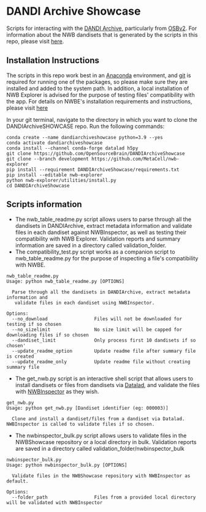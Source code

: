 # DANDI Archive Showcase

Scripts for interacting with the [DANDI Archive](https://www.dandiarchive.org/), particularly from [OSBv2](https://docs.opensourcebrain.org/OSBv2/Overview.html).
 For information about the NWB dandisets that is generated by the scripts in this repo, please visit [here](validation_folder/README.md).

## Installation Instructions 
The scripts in this repo work best in an
[Anaconda](https://www.anaconda.com/distribution/#download-section) environment, and [git](https://git-scm.com/downloads) is required for running one of the packages, 
so please make sure they are installed and added to the system path. 
In addition, a local installation of NWB Explorer is advised for the purpose of testing files' compatibility with the app.
For details on NWBE's installation requirements and instructions, please visit [here]((https://github.com/MetaCell/nwb-explorer)) 

In your git terminal, navigate to the directory in which you want to clone the DANDIArchiveSHOWCASE repo. Run the following commands:

```commandline
conda create --name dandiarchiveshowcase python=3.9 --yes
conda activate dandiarchiveshowcase
conda install --channel conda-forge datalad h5py
git clone https://github.com/OpenSourceBrain/DANDIArchiveShowcase
git clone --branch development https://github.com/MetaCell/nwb-explorer
pip install --requirement DANDIArchiveShowcase/requirements.txt
pip install --editable nwb-explorer
python nwb-explorer/utilities/install.py
cd DANDIArchiveShowcase
```

## Scripts information
- The nwb_table_readme.py script allows users to parse through all the dandisets in DANDIArchive, extract metadata information
and validate files in each dandiset against NWBInspector, as well as testing their compatibility with NWB Explorer. 
Validation reports and summary information are saved in a directory called validation_folder.
- The compatibility_test.py script works as a companion script to nwb_table_readme.py for the purpose of inspecting a file's compatibility with NWBE.
```
nwb_table_readme.py
Usage: python nwb_table_readme.py [OPTIONS]

  Parse through all the dandisets in DANDIArchive, extract metadata information and
   validate files in each dandiset using NWBInspector.
   
Options:
  --no_download                 Files will not be downloaded for testing if so chosen
  --no_sizelimit                No size limit will be capped for downloading files if so chosen
  --dandiset_limit              Only process first 10 dandisets if so chosen'
  --update_readme_option        Update readme file after summary file is created
  --update_readme_only          Update readme file without creating summary file
```
- The get_nwb.py script is an interactive shell script that allows users to install dandisets or files from dandisets via [Datalad](https://github.com/datalad/datalad), 
and validate the files with [NWBInspector](https://github.com/NeurodataWithoutBorders/nwbinspector) as they wish.
```
get_nwb.py
Usage: python get_nwb.py [Dandiset identifier (eg: 000003)]

  Clone and install a dandiset/files from a dandiset via Datalad. NWBInspector is called to validate files if so chosen.
```
- The nwbinspector_bulk.py script allows users to validate files in the NWBShowcase repository or a local directory in bulk. 
Validation reports are saved in a directory called validation_folder/nwbinspector_bulk
```
nwbinspector_bulk.py
Usage: python nwbinspector_bulk.py [OPTIONS]

  Validate files in the NWBShowcase repository with NWBInspector as default.

Options:
  --folder_path                 Files from a provided local directory will be validated with NWBInspector
```

